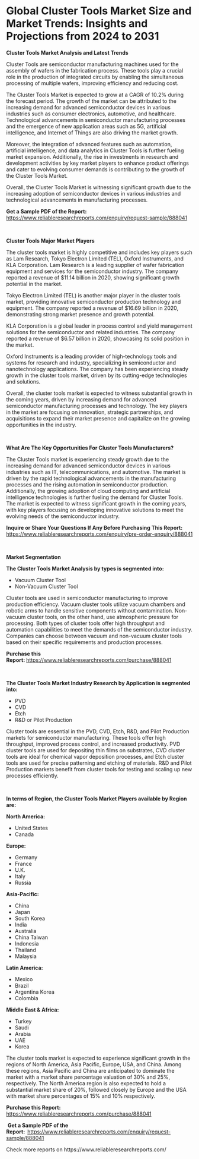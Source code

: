 <p><h1>Global Cluster Tools Market Size and Market Trends: Insights and Projections from 2024 to 2031</h1></p><p><strong>Cluster Tools Market Analysis and Latest Trends</strong></p>
<p><p>Cluster Tools are semiconductor manufacturing machines used for the assembly of wafers in the fabrication process. These tools play a crucial role in the production of integrated circuits by enabling the simultaneous processing of multiple wafers, improving efficiency and reducing cost.</p><p>The Cluster Tools Market is expected to grow at a CAGR of 10.2% during the forecast period. The growth of the market can be attributed to the increasing demand for advanced semiconductor devices in various industries such as consumer electronics, automotive, and healthcare. Technological advancements in semiconductor manufacturing processes and the emergence of new application areas such as 5G, artificial intelligence, and Internet of Things are also driving the market growth.</p><p>Moreover, the integration of advanced features such as automation, artificial intelligence, and data analytics in Cluster Tools is further fueling market expansion. Additionally, the rise in investments in research and development activities by key market players to enhance product offerings and cater to evolving consumer demands is contributing to the growth of the Cluster Tools Market.</p><p>Overall, the Cluster Tools Market is witnessing significant growth due to the increasing adoption of semiconductor devices in various industries and technological advancements in manufacturing processes.</p></p>
<p><strong>Get a Sample PDF of the Report:&nbsp;</strong> <a href="https://www.reliableresearchreports.com/enquiry/request-sample/888041">https://www.reliableresearchreports.com/enquiry/request-sample/888041</a></p>
<p>&nbsp;</p>
<p><strong>Cluster Tools Major Market Players</strong></p>
<p><p>The cluster tools market is highly competitive and includes key players such as Lam Research, Tokyo Electron Limited (TEL), Oxford Instruments, and KLA Corporation. Lam Research is a leading supplier of wafer fabrication equipment and services for the semiconductor industry. The company reported a revenue of $11.14 billion in 2020, showing significant growth potential in the market.</p><p>Tokyo Electron Limited (TEL) is another major player in the cluster tools market, providing innovative semiconductor production technology and equipment. The company reported a revenue of $16.69 billion in 2020, demonstrating strong market presence and growth potential.</p><p>KLA Corporation is a global leader in process control and yield management solutions for the semiconductor and related industries. The company reported a revenue of $6.57 billion in 2020, showcasing its solid position in the market.</p><p>Oxford Instruments is a leading provider of high-technology tools and systems for research and industry, specializing in semiconductor and nanotechnology applications. The company has been experiencing steady growth in the cluster tools market, driven by its cutting-edge technologies and solutions.</p><p>Overall, the cluster tools market is expected to witness substantial growth in the coming years, driven by increasing demand for advanced semiconductor manufacturing processes and technology. The key players in the market are focusing on innovation, strategic partnerships, and acquisitions to expand their market presence and capitalize on the growing opportunities in the industry.</p></p>
<p>&nbsp;</p>
<p><strong>What Are The Key Opportunities For Cluster Tools Manufacturers?</strong></p>
<p><p>The Cluster Tools market is experiencing steady growth due to the increasing demand for advanced semiconductor devices in various industries such as IT, telecommunications, and automotive. The market is driven by the rapid technological advancements in the manufacturing processes and the rising automation in semiconductor production. Additionally, the growing adoption of cloud computing and artificial intelligence technologies is further fueling the demand for Cluster Tools. The market is expected to witness significant growth in the coming years, with key players focusing on developing innovative solutions to meet the evolving needs of the semiconductor industry.</p></p>
<p><strong>Inquire or Share Your Questions If Any Before Purchasing This Report:</strong> <a href="https://www.reliableresearchreports.com/enquiry/pre-order-enquiry/888041">https://www.reliableresearchreports.com/enquiry/pre-order-enquiry/888041</a></p>
<p>&nbsp;</p>
<p><strong>Market Segmentation</strong></p>
<p><strong>The Cluster Tools Market Analysis by types is segmented into:</strong></p>
<p><ul><li>Vacuum Cluster Tool</li><li>Non-Vacuum Cluster Tool</li></ul></p>
<p><p>Cluster tools are used in semiconductor manufacturing to improve production efficiency. Vacuum cluster tools utilize vacuum chambers and robotic arms to handle sensitive components without contamination. Non-vacuum cluster tools, on the other hand, use atmospheric pressure for processing. Both types of cluster tools offer high throughput and automation capabilities to meet the demands of the semiconductor industry. Companies can choose between vacuum and non-vacuum cluster tools based on their specific requirements and production processes.</p></p>
<p><strong>Purchase this Report:&nbsp;</strong><a href="https://www.reliableresearchreports.com/purchase/888041">https://www.reliableresearchreports.com/purchase/888041</a></p>
<p>&nbsp;</p>
<p><strong>The Cluster Tools Market Industry Research by Application is segmented into:</strong></p>
<p><ul><li>PVD</li><li>CVD</li><li>Etch</li><li>R&D or Pilot Production</li></ul></p>
<p><p>Cluster tools are essential in the PVD, CVD, Etch, R&D, and Pilot Production markets for semiconductor manufacturing. These tools offer high throughput, improved process control, and increased productivity. PVD cluster tools are used for depositing thin films on substrates, CVD cluster tools are ideal for chemical vapor deposition processes, and Etch cluster tools are used for precise patterning and etching of materials. R&D and Pilot Production markets benefit from cluster tools for testing and scaling up new processes efficiently.</p></p>
<p>&nbsp;</p>
<p><strong>In terms of Region, the Cluster Tools Market Players available by Region are:</strong></p>
<p>
    <p> <strong> North America: </strong>
        <ul>
            <li>United States</li>
            <li>Canada</li>
        </ul>
        </p> 
    <p> <strong> Europe: </strong>
        <ul>
            <li>Germany</li>
            <li>France</li>
            <li>U.K.</li>
            <li>Italy</li>
            <li>Russia</li>
        </ul>
        </p> 
    <p> <strong> Asia-Pacific: </strong>
        <ul>
            <li>China</li>
            <li>Japan</li>
            <li>South Korea</li>
            <li>India</li>
            <li>Australia</li>
            <li>China Taiwan</li>
            <li>Indonesia</li>
            <li>Thailand</li>
            <li>Malaysia</li>
        </ul>
        </p> 
    <p> <strong> Latin America: </strong>
        <ul>
            <li>Mexico</li>
            <li>Brazil</li>
            <li>Argentina Korea</li>
            <li>Colombia</li>
        </ul>
        </p> 
    <p> <strong> Middle East & Africa: </strong>
        <ul>
            <li>Turkey</li>
            <li>Saudi</li>
            <li>Arabia</li>
            <li>UAE</li>
            <li>Korea</li>
        </ul>
    </p>
    </p>
<p><p>The cluster tools market is expected to experience significant growth in the regions of North America, Asia Pacific, Europe, USA, and China. Among these regions, Asia Pacific and China are anticipated to dominate the market with a market share percentage valuation of 30% and 25%, respectively. The North America region is also expected to hold a substantial market share of 20%, followed closely by Europe and the USA with market share percentages of 15% and 10% respectively.</p></p>
<p><strong>Purchase this Report: </strong><a href="https://www.reliableresearchreports.com/purchase/888041">https://www.reliableresearchreports.com/purchase/888041</a></p>
<p>&nbsp;<strong>Get a Sample PDF of the Report:&nbsp;&nbsp;</strong><a href="https://www.reliableresearchreports.com/enquiry/request-sample/888041">https://www.reliableresearchreports.com/enquiry/request-sample/888041</a></p>
<p><strong></strong></p>
<p>Check more reports on https://www.reliableresearchreports.com/</p>